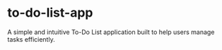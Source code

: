 # to-do-list-app
A simple and intuitive To-Do List application built to help users manage tasks efficiently. 
